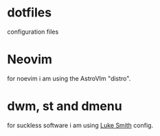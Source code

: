 # dotfiles
configuration files

# Neovim
for noevim i am using the AstroVIm "distro".

# dwm, st and dmenu
for suckless software i am using [Luke Smith](https://github.com/lukesmithxyz) config.


